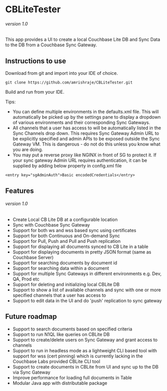 # CBLiteTester 
###### version 1.0
This app provides a UI to create a local Couchbase Lite DB and Sync Data to the DB from a Couchbase Sync Gateway. 

## Instructions to use
Download from git and import into your IDE of choice.
```
git clone https://github.com/amrishraje/CBLiteTester.git  
```
Build and run from your IDE. 


Tips: 
* You can define multiple environments in the defaults.xml file. This will automatically be picked up by the
settings pane to display a dropdown of various environments and their corresponding Sync Gateways.
* All channels that a user has access to will be automatically listed in the Sync Channels drop down. This requires Sync Gateway Admin URL to be explicitly specified and admin APIs to be exposed outside the Sync Gateway VM. This is dangerous - do not do this unless you know what you are doing.
* You may put a reverse proxy like NGINX in front of SG to protect it. If your sync gateway Admin URL requires authentication, it can be supplied by adding below property in config.xml file
```
<entry key="sgAdminAuth">Basic encodedCredentials</entry>
``` 

## Features
###### version 1.0
* Create Local CB Lite DB at a configurable location
* Sync with Couchbase Sync Gateway
* Support for both ws and wss based sync using certificates
* Support for both Continuous and On-demand Sync
* Support for Pull, Push and Pull and Push replication
* Support for displaying all documents synced to CB Lite in a table
* Support for displaying documents in pretty JSON format (same as Couchbase Server)
* Support for searching documents by document id
* Support for searching data within a document
* Support for multiple Sync Gateways in different environments e.g. Dev, QA, Prod etc
* Support for deleting and initializing local CBLite DB
* Support to show a list of available channels and sync with one or more specified channels that a user has access to
* Support to edit data in the UI and do 'push' replication to sync gateway

## Future roadmap 
* Support to search documents based on specified criteria
* Support to run N1QL like queries on CBLite DB
* Support to create/delete users on Sync Gateway and grant access to channels
* Support to run in headless mode as a lightweight CLI based tool with support for wss (cert pinning) which is currently lacking in the Couchbase Labs provided CBLite CLI tool
* Support to create documents in CBLite from UI and sync up to the DB via Sync Gateway
* Improve performance for loading full documents in Table
* Modular Java app with distributable package